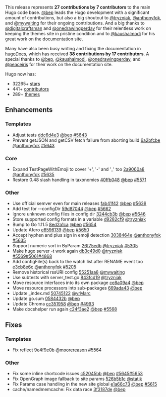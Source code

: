 
This release represents **27 contributions by 7 contributors** to the main Hugo code base. [@bep](https://github.com/bep) leads the Hugo development with a significant amount of contributions, but also a big shoutout to [@tryzniak](https://github.com/tryzniak), [@anthonyfok](https://github.com/anthonyfok), and [@mywaiting](https://github.com/mywaiting) for their ongoing contributions. And a big thanks to [@digitalcraftsman](https://github.com/digitalcraftsman) and [@onedrawingperday](https://github.com/onedrawingperday) for their relentless work on keeping the themes site in pristine condition and to [@kaushalmodi](https://github.com/kaushalmodi) for his great work on the documentation site.

Many have also been busy writing and fixing the documentation in [hugoDocs](https://github.com/gohugoio/hugoDocs), which has received **38 contributions by 17 contributors**. A special thanks to [@bep](https://github.com/bep), [@kaushalmodi](https://github.com/kaushalmodi), [@onedrawingperday](https://github.com/onedrawingperday), and [@peaceiris](https://github.com/peaceiris) for their work on the documentation site.

Hugo now has:

* 32265+ [stars](https://github.com/gohugoio/hugo/stargazers)
* 441+ [contributors](https://github.com/gohugoio/hugo/graphs/contributors)
* 289+ [themes](http://themes.gohugo.io/)

## Enhancements

### Templates

* Adjust tests [ddc6d4e3](https://github.com/gohugoio/hugo/commit/ddc6d4e30f282f23b703a3b42da552886062c8c8) [@bep](https://github.com/bep) [#5643](https://github.com/gohugoio/hugo/issues/5643)
* Prevent getJSON and getCSV fetch failure from aborting build [6a2bfcbe](https://github.com/gohugoio/hugo/commit/6a2bfcbec8df14b1741dbe9b5ead08158bf7adb9) [@anthonyfok](https://github.com/anthonyfok) [#5643](https://github.com/gohugoio/hugo/issues/5643)

### Core

* Expand TestPageWithEmoji to cover '+', '-' and '_' too [2a9060a8](https://github.com/gohugoio/hugo/commit/2a9060a85ce430b28f5ec47e1438c6ef1b8e13fa) [@anthonyfok](https://github.com/anthonyfok) [#5635](https://github.com/gohugoio/hugo/issues/5635)
* Restore 0.48 slash handling in taxonomies [40ffb048](https://github.com/gohugoio/hugo/commit/40ffb0484b96b7b77fb66202b33073b241807199) [@bep](https://github.com/bep) [#5571](https://github.com/gohugoio/hugo/issues/5571)

### Other

* Use official semver even for main releases [fab41f42](https://github.com/gohugoio/hugo/commit/fab41f42d3e23c11651ab75413b01d97e5d37c30) [@bep](https://github.com/bep) [#5639](https://github.com/gohugoio/hugo/issues/5639)
* Add test for --configDir [59d87044](https://github.com/gohugoio/hugo/commit/59d87044a4146f578b92b3d67b46660212940912) [@bep](https://github.com/bep) [#5662](https://github.com/gohugoio/hugo/issues/5662)
* Ignore unknown config files in config dir [3244cb3b](https://github.com/gohugoio/hugo/commit/3244cb3b31f8f8c39d9dfa82bc01fb2d6db59257) [@bep](https://github.com/bep) [#5646](https://github.com/gohugoio/hugo/issues/5646)
* Store supported config formats in a variable [d9282cf9](https://github.com/gohugoio/hugo/commit/d9282cf98a346fcf98f363d9c353e4920ca85fc7) [@tryzniak](https://github.com/tryzniak) 
* Bump to Go 1.11.5 [8ed2a1ca](https://github.com/gohugoio/hugo/commit/8ed2a1caa9e0892d5bf97ed1b7279befa159f764) [@bep](https://github.com/bep) [#5654](https://github.com/gohugoio/hugo/issues/5654)
* Update Afero [e8596139](https://github.com/gohugoio/hugo/commit/e85961390a050cd4f2e6ce4f2666012bc83bb449) [@bep](https://github.com/bep) [#5650](https://github.com/gohugoio/hugo/issues/5650)
* Accept hyphen and plus sign in emoji detection [3038464e](https://github.com/gohugoio/hugo/commit/3038464ea6f931c8a08ee49d47f1eaec99ba4817) [@anthonyfok](https://github.com/anthonyfok) [#5635](https://github.com/gohugoio/hugo/issues/5635)
* Support numeric sort in ByParam [26f75edb](https://github.com/gohugoio/hugo/commit/26f75edb7a76c816349749a05edf98fb36dc338a) [@tryzniak](https://github.com/tryzniak) [#5305](https://github.com/gohugoio/hugo/issues/5305)
* Make hugo server -t work again [db3c49d0](https://github.com/gohugoio/hugo/commit/db3c49d049193e0fc225fe4bdb95712c311d6615) [@tryzniak](https://github.com/tryzniak) [#5569](https://github.com/gohugoio/hugo/issues/5569)[#5061](https://github.com/gohugoio/hugo/issues/5061)[#4868](https://github.com/gohugoio/hugo/issues/4868)
* Add configFile(s) back to the watch list after RENAME event too [e3cb8e6c](https://github.com/gohugoio/hugo/commit/e3cb8e6c7874d7dfe1d4d1c7f5c9765b681fb647) [@anthonyfok](https://github.com/anthonyfok) [#5205](https://github.com/gohugoio/hugo/issues/5205)
* Remove historical rssURI config [55251aa8](https://github.com/gohugoio/hugo/commit/55251aa89099358c040d38f3af48e3699d67bab2) [@mywaiting](https://github.com/mywaiting) 
* Use subtests with server_test.go [843fcd19](https://github.com/gohugoio/hugo/commit/843fcd19d4d97bac979410a4e0abed72586a0aa0) [@tryzniak](https://github.com/tryzniak) 
* Move resource interfaces into its own package [ce8a09a4](https://github.com/gohugoio/hugo/commit/ce8a09a4c0661dece931ab1173e4f09e8e04aa38) [@bep](https://github.com/bep) 
* Move resource processors into sub-packages [669ada43](https://github.com/gohugoio/hugo/commit/669ada436787311cc5d02dae5b88e60a09adda58) [@bep](https://github.com/bep) 
* Update _index.md [50745122](https://github.com/gohugoio/hugo/commit/507451229c2255788d72b757a85ad5bb3ba00f4f) [@vrMarc](https://github.com/vrMarc) 
* Update go.sum [0584432b](https://github.com/gohugoio/hugo/commit/0584432b078f1e3a488ad4f27f39edac0557e042) [@bep](https://github.com/bep) 
* Update Chroma [cc351958](https://github.com/gohugoio/hugo/commit/cc351958e12d4dc83f664a1d51be76a447fea9b8) [@bep](https://github.com/bep) [#4993](https://github.com/gohugoio/hugo/issues/4993)
* Make docshelper run again [c24f3ae2](https://github.com/gohugoio/hugo/commit/c24f3ae22b27dfe5339662277f8183596a6d148d) [@bep](https://github.com/bep) [#5568](https://github.com/gohugoio/hugo/issues/5568)

## Fixes

### Templates

* Fix reflect [9e4f9e0b](https://github.com/gohugoio/hugo/commit/9e4f9e0bb69276e9bca0dfbdbc7aefbf5f6fc9e5) [@moorereason](https://github.com/moorereason) [#5564](https://github.com/gohugoio/hugo/issues/5564)

### Other

* Fix some inline shortcode issues [c52045bb](https://github.com/gohugoio/hugo/commit/c52045bbb38cbf64b9cb39352230060aa122cc9f) [@bep](https://github.com/bep) [#5645](https://github.com/gohugoio/hugo/issues/5645)[#5653](https://github.com/gohugoio/hugo/issues/5653)
* Fix OpenGraph image fallback to site params [526b5b1c](https://github.com/gohugoio/hugo/commit/526b5b1c4986d43d6184671b02f45ca40f041b65) [@statik](https://github.com/statik) 
* Fix Params case handling in the new site global [e1a66c73](https://github.com/gohugoio/hugo/commit/e1a66c7343db9d232749255dd9e3a58d94b86997) [@bep](https://github.com/bep) [#5615](https://github.com/gohugoio/hugo/issues/5615)
* cache/namedmemcache: Fix data race [3f3187de](https://github.com/gohugoio/hugo/commit/3f3187de0f62107da19d9341aebd1d8414bff0ea) [@bep](https://github.com/bep) 





